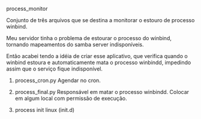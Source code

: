 process_monitor

Conjunto de três arquivos que se destina a monitorar o estouro de processo winbind.

Meu servidor tinha o problema de estourar o processo do winbind, tornando mapeamentos do samba server indisponíveis.

Então acabei tendo a idéia de criar esse aplicativo, que verifica quando o winbind estoura e automaticamente mata o processo winbindd, impedindo assim que o serviço fique indisponível.

1. process_cron.py
Agendar no cron.

2. process_final.py
Responsável em matar o processo winbindd. Colocar em algum local com permissão de execução.

3. process
init linux (init.d)
